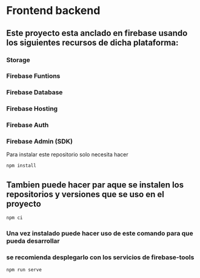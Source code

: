 # Frontend backend

## Este proyecto esta anclado en firebase usando los siguientes recursos de dicha plataforma:

### Storage
### Firebase Funtions
### Firebase Database
### Firebase Hosting
### Firebase Auth
### Firebase Admin (SDK)

Para instalar este repositorio solo necesita hacer 

```sh
npm install 
```
## Tambien puede hacer par aque se instalen los repositorios y versiones que se uso en el proyecto

```sh
npm ci
```

### Una vez instalado puede hacer uso de este comando para que pueda desarrollar
### se recomienda desplegarlo con los servicios de firebase-tools

```sh
npm run serve
```
